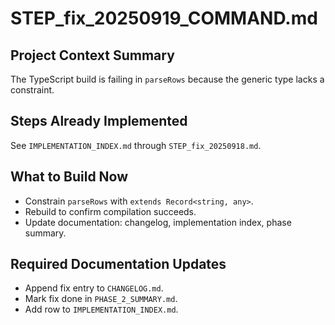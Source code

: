 # STEP_fix_20250919_COMMAND.md

## Project Context Summary
The TypeScript build is failing in `parseRows` because the generic type lacks a constraint.

## Steps Already Implemented
See `IMPLEMENTATION_INDEX.md` through `STEP_fix_20250918.md`.

## What to Build Now
- Constrain `parseRows` with `extends Record<string, any>`.
- Rebuild to confirm compilation succeeds.
- Update documentation: changelog, implementation index, phase summary.

## Required Documentation Updates
- Append fix entry to `CHANGELOG.md`.
- Mark fix done in `PHASE_2_SUMMARY.md`.
- Add row to `IMPLEMENTATION_INDEX.md`.
